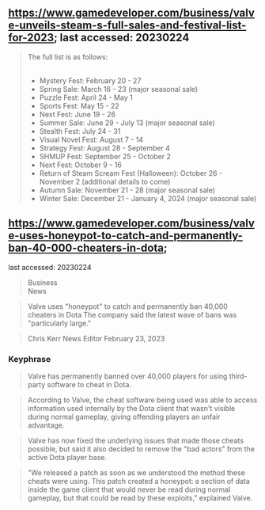 ## https://www.gamedeveloper.com/business/valve-unveils-steam-s-full-sales-and-festival-list-for-2023; last accessed: 20230224

> The full list is as follows: <br/>
> <br/>
> * Mystery Fest: February 20 - 27 <br/>
> * Spring Sale: March 16 - 23 (major seasonal sale) <br/>
> * Puzzle Fest: April 24 - May 1 <br/>
> * Sports Fest: May 15 - 22 <br/>
> * Next Fest: June 19 - 26 <br/>
> * Summer Sale: June 29 - July 13 (major seasonal sale) <br/>
> * Stealth Fest: July 24 - 31 <br/>
> * Visual Novel Fest: August 7 - 14 <br/>
> * Strategy Fest: August 28 - September 4 <br/>
> * SHMUP Fest: September 25 - October 2 <br/>
> * Next Fest: October 9 - 16 <br/>
> * Return of Steam Scream Fest (Halloween): October 26 - November 2 (additional details to come) <br/>
> * Autumn Sale: November 21 - 28 (major seasonal sale) <br/>
> * Winter Sale: December 21 - January 4, 2024 (major seasonal sale)

## https://www.gamedeveloper.com/business/valve-uses-honeypot-to-catch-and-permanently-ban-40-000-cheaters-in-dota;
last accessed: 20230224

> Business<br/>
> News

> Valve uses "honeypot" to catch and permanently ban 40,000 cheaters in Dota
The company said the latest wave of bans was "particularly large."

> Chris Kerr
> News Editor
> February 23, 2023

### Keyphrase

> Valve has permanently banned over 40,000 players for using third-party software to cheat in Dota. 

> According to Valve, the cheat software being used was able to access information used internally by the Dota client that wasn't visible during normal gameplay, giving offending players an unfair advantage. 

> Valve has now fixed the underlying issues that made those cheats possible, but said it also decided to remove the "bad actors" from the active Dota player base. 

> "We released a patch as soon as we understood the method these cheats were using. This patch created a honeypot: a section of data inside the game client that would never be read during normal gameplay, but that could be read by these exploits," explained Valve. 
